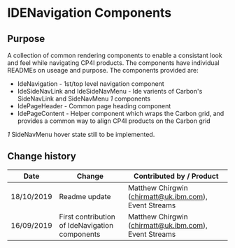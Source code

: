# IDENavigation Components

## Purpose

A collection of common rendering components to enable a consistant look and feel while navigating CP4I products. The components have individual READMEs on useage and purpose. The components provided are:

- IdeNavigation - 1st/top level navigation component
- IdeSideNavLink and IdeSideNavMenu - Ide varients of Carbon's SideNavLink and SideNavMenu _1_ components
- IdePageHeader - Common page heading component
- IdePageContent - Helper component which wraps the Carbon grid, and provides a common way to align CP4I products on the Carbon grid

_1_ SideNavMenu hover state still to be implemented.

## Change history

| Date       | Change                                         | Contributed by / Product                              |
| ---------- | ---------------------------------------------- | ----------------------------------------------------- |
| 18/10/2019 | Readme update                                  | Matthew Chirgwin (chirmatt@uk.ibm.com), Event Streams |
| 16/09/2019 | First contribution of IdeNavigation components | Matthew Chirgwin (chirmatt@uk.ibm.com), Event Streams |
